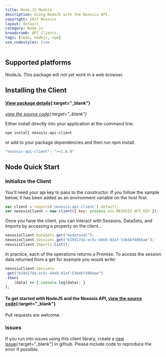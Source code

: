```yaml
---
title: Node.JS Module
description: Using NodeJS with the Nexosis API.
copyright: 2017 Nexosis 
layout: default
category: Node.js
breadcrumb: API Clients
tags: [node, nodejs, npm]
use_codestyles: true
---
```

## Supported platforms
NodeJs.  This package will not yet work in a web browser.

## Installing the Client
#### [View package details](https://www.npmjs.com/package/nexosis-api-client){:target="_blank"}
*[view the source code](https://github.com/Nexosis/nexosisclient-js){:target="_blank"}* 

Either install directly into your application at the command line:

``` bash
npm install nexosis-api-client
```

or add to your package dependencies and then run npm install:

``` javascript
"nexosis-api-client": ">=1.0.0"
```

## Node Quick Start

### Initialize the Client
You'll need your api key to pass to the constructor. If you follow the sample below, it has been added as an environment variable on the host first.

``` javascript
var client = require('nexosis-api-client').default;
var nexosisClient = new client({ key: process.env.NEXOSIS_API_KEY });
```
Once you have the client, you can interact with Sessions, DataSets, and Imports by accessing a property on the client...
``` javascript
nexosisClient.DataSets.get("mydataset");
nexosisClient.Sessions.get("b19d17da-ec5c-4de8-81af-53b4bf486bae");
nexosisClient.Imports.list();
```

In practice, each of the operations returns a Promise. To access the session data returned from a get for example you would write:
``` javascript
nexosisClient.Sessions
.get("b19d17da-ec5c-4de8-81af-53b4bf486bae")
.then(
    (data) => { console.log(data); }
);
```

#### To get started with NodeJS and the Nexosis API, [view the source code](https://github.com/Nexosis/nexosisclient-js){:target="_blank"}

Pull requests are welcome.

### Issues
If you run into issues using this client library, create a [new issue](https://github.com/Nexosis/nexosisclient-js/issues/new){:target="_blank"} in github. Please include code to reproduce the error if possible.